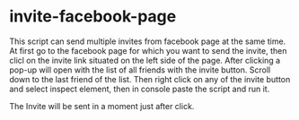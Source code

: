 # invite-facebook-page
This script can send multiple invites from facebook page at the same time.
At first go to the facebook page for which you want to send the invite, then clicl on the invite link situated on the left side of the page. After clicking a pop-up will open with the list of all friends with the invite button. Scroll down to the last friend of the list. Then right click on any of the invite button and select inspect element, then in console paste the script and run it. 

The Invite will be sent in a moment just after click.


